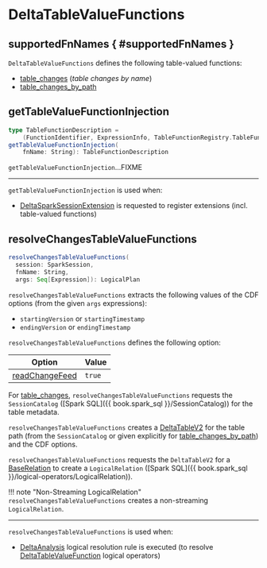 # DeltaTableValueFunctions

## <span id="CDC_NAME_BASED"><span id="CDC_PATH_BASED"> supportedFnNames { #supportedFnNames }

`DeltaTableValueFunctions` defines the following table-valued functions:

* [table_changes](#table_changes) (_table changes by name_)
* [table_changes_by_path](#table_changes_by_path)

## <span id="getTableValueFunctionInjection"> getTableValueFunctionInjection

```scala
type TableFunctionDescription =
    (FunctionIdentifier, ExpressionInfo, TableFunctionRegistry.TableFunctionBuilder)
getTableValueFunctionInjection(
    fnName: String): TableFunctionDescription
```

`getTableValueFunctionInjection`...FIXME

---

`getTableValueFunctionInjection` is used when:

* [DeltaSparkSessionExtension](../DeltaSparkSessionExtension.md) is requested to register extensions (incl. table-valued functions)

## <span id="resolveChangesTableValueFunctions"> resolveChangesTableValueFunctions

```scala
resolveChangesTableValueFunctions(
  session: SparkSession,
  fnName: String,
  args: Seq[Expression]): LogicalPlan
```

`resolveChangesTableValueFunctions` extracts the following values of the CDF options (from the given `args` expressions):

* `startingVersion` or `startingTimestamp`
* `endingVersion` or `endingTimestamp`

`resolveChangesTableValueFunctions` defines the following option:

Option | Value
-------|------
 [readChangeFeed](../DeltaDataSource.md#CDC_ENABLED_KEY) | `true`

For [table_changes](#CDC_NAME_BASED), `resolveChangesTableValueFunctions` requests the `SessionCatalog` ([Spark SQL]({{ book.spark_sql }}/SessionCatalog)) for the table metadata.

`resolveChangesTableValueFunctions` creates a [DeltaTableV2](../DeltaTableV2.md) for the table path (from the `SessionCatalog` or given explicitly for [table_changes_by_path](#CDC_PATH_BASED)) and the CDF options.

`resolveChangesTableValueFunctions` requests the `DeltaTableV2` for a [BaseRelation](../DeltaTableV2.md#toBaseRelation) to create a `LogicalRelation` ([Spark SQL]({{ book.spark_sql }}/logical-operators/LogicalRelation)).

!!! note "Non-Streaming LogicalRelation"
    `resolveChangesTableValueFunctions` creates a non-streaming `LogicalRelation`.

---

`resolveChangesTableValueFunctions` is used when:

* [DeltaAnalysis](../DeltaAnalysis.md) logical resolution rule is executed (to resolve [DeltaTableValueFunction](DeltaTableValueFunction.md) logical operators)
